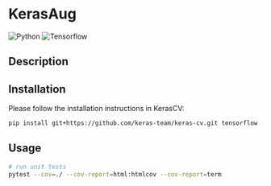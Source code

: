 # KerasAug

![Python](https://img.shields.io/badge/python-v3.8.0+-success.svg)
![Tensorflow](https://img.shields.io/badge/tensorflow-v2.11.0+-success.svg)

## Description

## Installation

Please follow the installation instructions in KerasCV:

```bash
pip install git+https://github.com/keras-team/keras-cv.git tensorflow --upgrade
```

## Usage

```bash
# run unit tests
pytest --cov=./ --cov-report=html:htmlcov --cov-report=term
```

